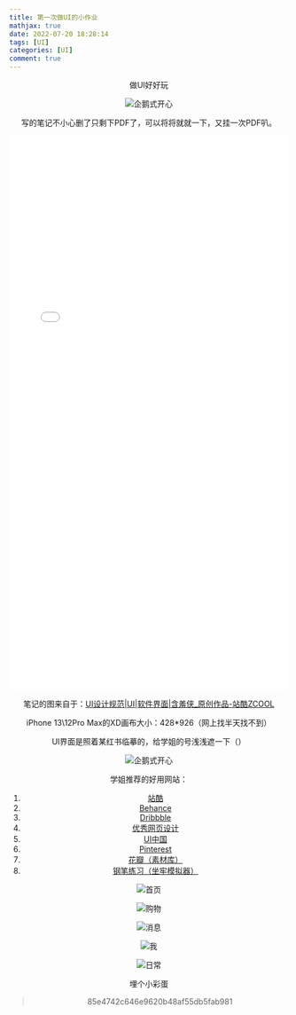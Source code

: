 ```yaml
---
title: 第一次做UI的小作业
mathjax: true
date: 2022-07-20 18:28:14
tags: [UI]
categories: [UI]
comment: true
---
```


<center>做UI好好玩<center/>



![企鹅式开心](企鹅式开心.gif)

写的笔记不小心删了只剩下PDF了，可以将将就就一下，又挂一次PDF叭。

<embed id="pdfPlayer" src="UI设计规范.pdf" type="application/pdf" width="100%" height="1000" >

笔记的图来自于：[UI设计规范|UI|软件界面|含羞侠_原创作品-站酷ZCOOL](https://www.zcool.com.cn/work/ZNTEzMDMxNjQ=.html)

iPhone 13\12Pro Max的XD画布大小：428*926（网上找半天找不到）

UI界面是照着某红书临摹的，给学姐的号浅浅遮一下（）

![企鹅式开心](企鹅式开心.gif)

学姐推荐的好用网站：

1. [站酷](http://www.zcool.com.cn)
2.  [Behance](http://www.behance.net)
3. [Dribbble ](http://www.dribbble.com)
4.  [优秀网页设计](http://www.uisdc.com)
5. [UI中国](http://www.ui.cn)
6. [Pinterest ](http://www.pinterest.com)
7.  [花瓣（素材库）](http://huaban.com/bigd)
8. [钢笔练习（坐牢模拟器）](http://bezier.method.ac/)

![首页](首页.png)

![购物](购物.png)

![消息](消息.png)

![我](我.png)

![日常](日常.png)

埋个小彩蛋

> 85e4742c646e9620b48af55db5fab981